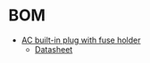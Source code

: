 # BOM

- [AC built-in plug with fuse holder](https://www.galaxus.ch/en/s1/product/goobay-ac-built-in-plug-with-fuse-holder-power-cables-30433721)
    - [Datasheet](https://octopart.com/datasheet/jr-101-1f-multicomp-5371987)


